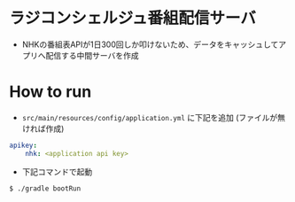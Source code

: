 # ラジコンシェルジュ番組配信サーバ

- NHKの番組表APIが1日300回しか叩けないため、データをキャッシュしてアプリへ配信する中間サーバを作成

# How to run

- ```src/main/resources/config/application.yml``` に下記を追加 (ファイルが無ければ作成)

```yml:src/main/resources/config/application.yml
apikey:
    nhk: <application api key>

```

- 下記コマンドで起動

```
$ ./gradle bootRun
```
